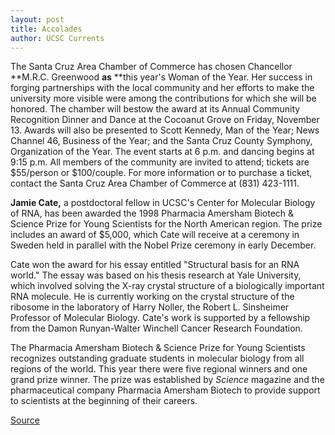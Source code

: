 ```yaml
---
layout: post
title: Accolades
author: UCSC Currents
---
```


The Santa Cruz Area Chamber of Commerce has chosen Chancellor **M.R.C. Greenwood **as** **this year's Woman of the Year. Her success in forging partnerships with the local community and her efforts to make the university more visible were among the contributions for which she will be honored. The chamber will bestow the award at its Annual Community Recognition Dinner and Dance at the Cocoanut Grove on Friday, November 13. Awards will also be presented to Scott Kennedy, Man of the Year; News Channel 46, Business of the Year; and the Santa Cruz County Symphony, Organization of the Year. The event starts at 6 p.m. and dancing begins at 9:15 p.m. All members of the community are invited to attend; tickets are $55/person or $100/couple. For more information or to purchase a ticket, contact the Santa Cruz Area Chamber of Commerce at (831) 423-1111.

**Jamie Cate,** a postdoctoral fellow in UCSC's Center for Molecular Biology of RNA, has been awarded the 1998 Pharmacia Amersham Biotech & Science Prize for Young Scientists for the North American region. The prize includes an award of $5,000, which Cate will receive at a ceremony in Sweden held in parallel with the Nobel Prize ceremony in early December.

Cate won the award for his essay entitled "Structural basis for an RNA world." The essay was based on his thesis research at Yale University, which involved solving the X-ray crystal structure of a biologically important RNA molecule. He is currently working on the crystal structure of the ribosome in the laboratory of Harry Noller, the Robert L. Sinsheimer Professor of Molecular Biology. Cate's work is supported by a fellowship from the Damon Runyan-Walter Winchell Cancer Research Foundation.

The Pharmacia Amersham Biotech & Science Prize for Young Scientists recognizes outstanding graduate students in molecular biology from all regions of the world. This year there were five regional winners and one grand prize winner. The prize was established by _Science_ magazine and the pharmaceutical company Pharmacia Amersham Biotech to provide support to scientists at the beginning of their careers.

[Source](http://www1.ucsc.edu/oncampus/currents/98-99/11-09/accolades.htm "Permalink to Accolades: 11-09-98")
